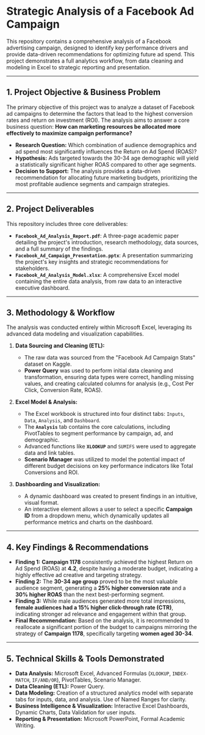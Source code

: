 # Strategic Analysis of a Facebook Ad Campaign

This repository contains a comprehensive analysis of a Facebook advertising campaign, designed to identify key performance drivers and provide data-driven recommendations for optimizing future ad spend. This project demonstrates a full analytics workflow, from data cleaning and modeling in Excel to strategic reporting and presentation.

---

## 1. Project Objective & Business Problem

The primary objective of this project was to analyze a dataset of Facebook ad campaigns to determine the factors that lead to the highest conversion rates and return on investment (ROI). The analysis aims to answer a core business question: **How can marketing resources be allocated more effectively to maximize campaign performance?**

*   **Research Question:** Which combination of audience demographics and ad spend most significantly influences the Return on Ad Spend (ROAS)?
*   **Hypothesis:** Ads targeted towards the 30-34 age demographic will yield a statistically significant higher ROAS compared to other age segments.
*   **Decision to Support:** The analysis provides a data-driven recommendation for allocating future marketing budgets, prioritizing the most profitable audience segments and campaign strategies.

---

## 2. Project Deliverables

This repository includes three core deliverables:

*   **`Facebook_Ad_Analysis_Report.pdf`**: A three-page academic paper detailing the project's introduction, research methodology, data sources, and a full summary of the findings.
*   **`Facebook_Ad_Campaign_Presentation.pptx`**: A presentation summarizing the project's key insights and strategic recommendations for stakeholders.
*   **`Facebook_Ad_Analysis_Model.xlsx`**: A comprehensive Excel model containing the entire data analysis, from raw data to an interactive executive dashboard.

---

## 3. Methodology & Workflow

The analysis was conducted entirely within Microsoft Excel, leveraging its advanced data modeling and visualization capabilities.

1.  **Data Sourcing and Cleaning (ETL):**
    *   The raw data was sourced from the "Facebook Ad Campaign Stats" dataset on Kaggle.
    *   **Power Query** was used to perform initial data cleaning and transformation, ensuring data types were correct, handling missing values, and creating calculated columns for analysis (e.g., Cost Per Click, Conversion Rate, ROAS).

2.  **Excel Model & Analysis:**
    *   The Excel workbook is structured into four distinct tabs: `Inputs`, `Data`, `Analysis`, and `Dashboard`.
    *   The **`Analysis`** tab contains the core calculations, including PivotTables to segment performance by campaign, ad, and demographic.
    *   Advanced functions like **`XLOOKUP`** and `SUMIFS` were used to aggregate data and link tables.
    *   **Scenario Manager** was utilized to model the potential impact of different budget decisions on key performance indicators like Total Conversions and ROI.

3.  **Dashboarding and Visualization:**
    *   A dynamic dashboard was created to present findings in an intuitive, visual format.
    *   An interactive element allows a user to select a specific **Campaign ID** from a dropdown menu, which dynamically updates all performance metrics and charts on the dashboard.

---

## 4. Key Findings & Recommendations

*   **Finding 1:** **Campaign 1178** consistently achieved the highest Return on Ad Spend (ROAS) at **4.2**, despite having a moderate budget, indicating a highly effective ad creative and targeting strategy.
*   **Finding 2:** The **30-34 age group** proved to be the most valuable audience segment, generating a **25% higher conversion rate** and a **30% higher ROAS** than the next best-performing segment.
*   **Finding 3:** While male audiences generated more total impressions, **female audiences had a 15% higher click-through rate (CTR)**, indicating stronger ad relevance and engagement within that group.
*   **Final Recommendation:** Based on the analysis, it is recommended to reallocate a significant portion of the budget to campaigns mirroring the strategy of **Campaign 1178**, specifically targeting **women aged 30-34**.

---

## 5. Technical Skills & Tools Demonstrated

*   **Data Analysis:** Microsoft Excel, Advanced Formulas (`XLOOKUP`, `INDEX-MATCH`, `IF/AND/OR`), PivotTables, Scenario Manager.
*   **Data Cleaning (ETL):** Power Query.
*   **Data Modeling:** Creation of a structured analytics model with separate tabs for inputs, data, and analysis. Use of Named Ranges for clarity.
*   **Business Intelligence & Visualization:** Interactive Excel Dashboards, Dynamic Charts, Data Validation for user inputs.
*   **Reporting & Presentation:** Microsoft PowerPoint, Formal Academic Writing.
